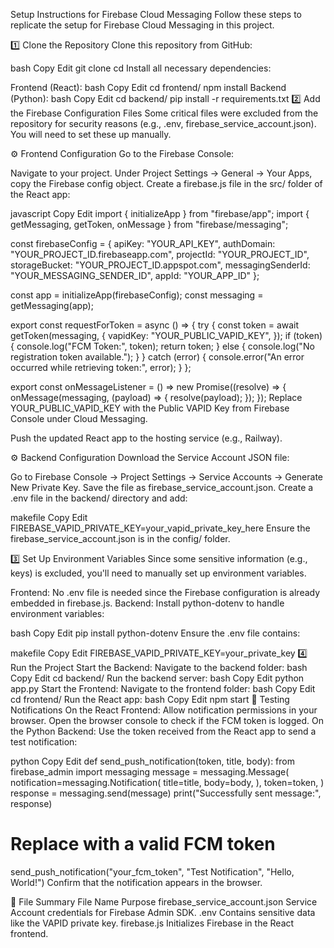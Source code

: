  Setup Instructions for Firebase Cloud Messaging
Follow these steps to replicate the setup for Firebase Cloud Messaging in this project.

1️⃣ Clone the Repository
Clone this repository from GitHub:

bash
Copy
Edit
git clone <repository-url>
cd <project-directory>
Install all necessary dependencies:

Frontend (React):
bash
Copy
Edit
cd frontend/
npm install
Backend (Python):
bash
Copy
Edit
cd backend/
pip install -r requirements.txt
2️⃣ Add the Firebase Configuration Files
Some critical files were excluded from the repository for security reasons (e.g., .env, firebase_service_account.json). You will need to set these up manually.

⚙️ Frontend Configuration
Go to the Firebase Console:

Navigate to your project.
Under Project Settings → General → Your Apps, copy the Firebase config object.
Create a firebase.js file in the src/ folder of the React app:

javascript
Copy
Edit
import { initializeApp } from "firebase/app";
import { getMessaging, getToken, onMessage } from "firebase/messaging";

const firebaseConfig = {
  apiKey: "YOUR_API_KEY",
  authDomain: "YOUR_PROJECT_ID.firebaseapp.com",
  projectId: "YOUR_PROJECT_ID",
  storageBucket: "YOUR_PROJECT_ID.appspot.com",
  messagingSenderId: "YOUR_MESSAGING_SENDER_ID",
  appId: "YOUR_APP_ID"
};

const app = initializeApp(firebaseConfig);
const messaging = getMessaging(app);

export const requestForToken = async () => {
  try {
    const token = await getToken(messaging, {
      vapidKey: "YOUR_PUBLIC_VAPID_KEY",
    });
    if (token) {
      console.log("FCM Token:", token);
      return token;
    } else {
      console.log("No registration token available.");
    }
  } catch (error) {
    console.error("An error occurred while retrieving token:", error);
  }
};

export const onMessageListener = () =>
  new Promise((resolve) => {
    onMessage(messaging, (payload) => {
      resolve(payload);
    });
  });
Replace YOUR_PUBLIC_VAPID_KEY with the Public VAPID Key from Firebase Console under Cloud Messaging.

Push the updated React app to the hosting service (e.g., Railway).

⚙️ Backend Configuration
Download the Service Account JSON file:

Go to Firebase Console → Project Settings → Service Accounts → Generate New Private Key.
Save the file as firebase_service_account.json.
Create a .env file in the backend/ directory and add:

makefile
Copy
Edit
FIREBASE_VAPID_PRIVATE_KEY=your_vapid_private_key_here
Ensure the firebase_service_account.json is in the config/ folder.

3️⃣ Set Up Environment Variables
Since some sensitive information (e.g., keys) is excluded, you'll need to manually set up environment variables.

Frontend:
No .env file is needed since the Firebase configuration is already embedded in firebase.js.
Backend:
Install python-dotenv to handle environment variables:

bash
Copy
Edit
pip install python-dotenv
Ensure the .env file contains:

makefile
Copy
Edit
FIREBASE_VAPID_PRIVATE_KEY=your_private_key
4️⃣ Run the Project
Start the Backend:
Navigate to the backend folder:
bash
Copy
Edit
cd backend/
Run the backend server:
bash
Copy
Edit
python app.py
Start the Frontend:
Navigate to the frontend folder:
bash
Copy
Edit
cd frontend/
Run the React app:
bash
Copy
Edit
npm start
🧪 Testing Notifications
On the React Frontend:
Allow notification permissions in your browser.
Open the browser console to check if the FCM token is logged.
On the Python Backend:
Use the token received from the React app to send a test notification:

python
Copy
Edit
def send_push_notification(token, title, body):
    from firebase_admin import messaging
    message = messaging.Message(
        notification=messaging.Notification(
            title=title,
            body=body,
        ),
        token=token,
    )
    response = messaging.send(message)
    print("Successfully sent message:", response)

# Replace with a valid FCM token
send_push_notification("your_fcm_token", "Test Notification", "Hello, World!")
Confirm that the notification appears in the browser.

📄 File Summary
File Name	Purpose
firebase_service_account.json	Service Account credentials for Firebase Admin SDK.
.env	Contains sensitive data like the VAPID private key.
firebase.js	Initializes Firebase in the React frontend.
